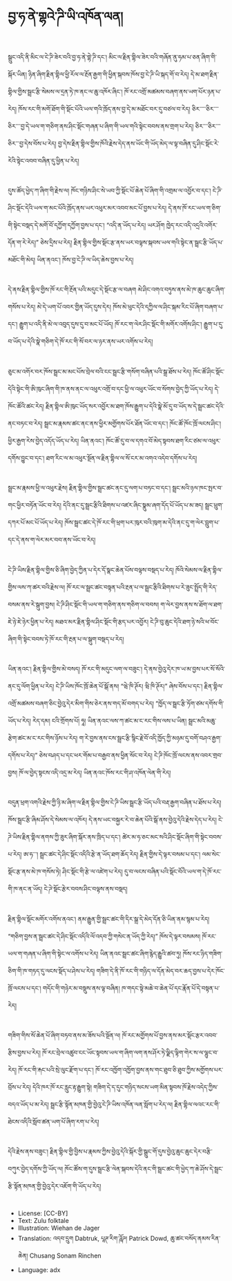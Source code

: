 # བྱ་ཧ་ནེ་གྷའེ་ཌི་ཡི་འཁོན་ལན།

##
སྒྲུང་འདི་ནི་མིང་ལ་ངེ་ཌི་ཟེར་བའི་བྱ་ཧ་ནེ་གྷེ་ཌི་དང་། མིང་ལ་རྗིན་གྷིལ་ཟེར་བའི་གཞོན་ནུ་ཧམ་པ་ཅན་ཞིག་གི་སྐོར་ཡིན། ཉིན་ཞིག་རྗིན་གྷིལ་ཕྱི་རོལ་ལ་རྔོན་རྒྱག་གི་ཕྱིན་སྐབས་ཁོས་བྱ་ངེ་ཌི་ཡི་སྐད་གོ་བ་རེད། དེ་མ་ཐག་རྗིན་གྷིལ་གྱིས་སྦྲང་རྩི་སེམས་ལ་དྲན་ཏེ་ཁ་ནང་ལ་ཆུ་འཁོར་ཞིང་། ཁོ་རང་འགྲོ་མཚམས་བཞག་ནས་ཡག་པོར་ཉན་པ་རེད། ཁོས་རང་གི་མགོ་ཐོག་གི་སྡོང་པོའི་ཡལ་གའི་ཁྲོད་ནས་བྱ་དེ་མ་མཐོང་བར་དུ་བཙལ་བ་རེད། ཅིར་་་་་ཅིར་་་་ཅིར་་་་བྱ་དེ་ཡལ་ག་གཅིག་ནས་ཤིང་སྡོང་གཞན་པ་ཞིག་གི་ཡལ་གའི་སྟེང་བབས་ནས་གྲག་པ་རེད། ཅིར་་་་ཅིར་་་་ཅིར་་་བྱ་དེས་བོས་པ་རེད། བྱ་དེས་རྗིན་གྷིལ་གྱིས་ཁོའི་རྗེས་དེད་ནས་ཡོང་གི་ཡོད་མེད་ལ་ལྟ་བཞིན་དུ་ཤིང་སྡོང་རེ་རེའི་སྟེང་འབབ་བཞིན་དུ་ཕྱིན་པ་རེད།

##
དུས་ཚོད་ཕྱེད་ཀ་ཞིག་གི་རྗེས་ལ། ཁོང་གཉིས་ཤིང་སེ་ཡབ་ཀྱི་སྡོང་པོ་ཆེན་པོ་ཞིག་གི་འགྲམ་ལ་འབྱོར་བ་དང་། ངེ་ཌི་ཤིང་སྡོང་དེའི་ཡལ་ག་མང་པོའི་ཁྲོད་ནས་ཡར་འཕུར་མར་འབབ་མང་པོ་བྱས་པ་རེད། དེ་ནས་ཁོ་རང་ཡལ་ག་ཅིག་གི་སྟེང་བསྡད་དེ་མགོ་བོ་དཀྱོག་དཀྱོག་བྱས་པ་དང་། “འདི་ན་ཡོད་པ་རེད། ཡར་ཤོག ཁྱེད་རང་འདི་འདྲའི་འགོར་དོན་ག་རེ་རེད།” ཅེས་དྲིས་པ་རེད། རྗིན་གྷིལ་གྱིས་སྡོང་རྩ་ནས་ཡར་བལྟས་སྐབས་ཡལ་གའི་སྟེང་ན་སྦྲང་རྩི་ཡོད་པ་མཐོང་གི་མེད། ཡིན་ནའང་། ཁོས་བྱ་ངེ་ཌི་ལ་ཡིད་ཆེས་བྱས་པ་རེད།

##
དེ་ནས་རྗིན་གྷིལ་གྱིས་ཁོ་རང་གི་རྔོན་པའི་མདུང་དེ་སྡོང་རྩ་ལ་བཞག མེ་ཤིང་འགའ་བཏུས་ནས་མེ་ཁ་ཆུང་ཆུང་ཞིག་གསོས་པ་རེད། མེ་དེ་ཡག་པོ་འབར་གྱིན་ཡོད་དུས་དེར། ཁོས་མེ་ཕུང་དེའི་དཀྱིལ་ལ་ཤིང་སྐམ་རིང་པོ་ཞིག་བཞག་པ་དང་། རྒྱུག་པ་འདི་ནི་མེ་ལ་འབུད་དུས་དུ་བ་མང་པོ་ཡོད། ཁོ་རང་ག་ལེར་ཤིང་སྡོང་གི་མགོར་འགོས་ཤིང་། རྒྱུག་པ་དུ་བ་ཡོད་པ་དེའི་སྣེ་གཅིག་དེ་ཁོ་རང་གི་སོ་བར་ལ་ཉར་ནས་ཡར་འགོས་པ་རེད།

##
ཅུང་མ་འགོར་བར་ཁོས་སྦྲང་མ་མང་པོས་བྲེལ་བའི་ངང་སྦྲང་རྩི་གསོག་བཞིན་པའི་སྒྲ་ཐོས་པ་རེད། ཁོང་ཚོ་ཤིང་སྡོང་དེའི་སྟེང་གི་ཨི་ཁུང་ཞིག་གི་ཁ་ནས་ནང་ལ་འཕུར་འགྲོ་བ་དང་ཕྱི་ལ་འཕུར་ཡོང་བ་སོགས་བྱེད་ཀྱི་ཡོད་པ་རེད། དེ་ཁོང་ཚོའི་ཚང་རེད། རྗིན་གྷིལ་ཨི་ཁུང་ཡོད་སར་འབྱོར་མ་ཐག་ཁོས་རྒྱུག་པ་དེའི་སྣེ་མོ་དུ་བ་ཡོད་ས་དེ་སྦྲང་ཚང་དེའི་ནང་བཏང་བ་རེད། སྦྲང་མ་རྣམས་ཚང་ནང་ནས་ཕྱིར་མགྱོགས་པོར་ཐོན་ཡོང་བ་དང་། ཁོང་ཚོ་ཁོང་ཁྲོ་ལངས་ཤིང་། ཕྱིར་རྒྱག་རེས་བྱེད་འདོད་ཡོད་པ་རེད། ཡིན་ནའང་། ཁོང་ཚོ་དུ་བ་ལ་དགའ་བོ་མེད་སྟབས་ཐག་རིང་ཙམ་ལ་འཕུར་དགོས་བྱུང་བ་དང་། ཐག་རིང་ལ་མ་འཕུར་སྔོན་ལ་རྗིན་གྷིལ་ལ་སོ་ངར་མ་འགའ་འདེབ་དགོས་པ་རེད།

##
སྦྲང་མ་རྣམས་ཕྱི་ལ་འཕུར་རྗེས། རྗིན་གྷིལ་གྱིས་སྦྲང་ཚང་ནང་དུ་ལག་པ་བཏང་བ་དང་། སྦྲང་མའི་ཉལ་ཁང་སྤར་བ་གང་ཕྱིར་བཏོན་ཡོང་བ་རེད། དེའི་ནང་དུ་སྦྲང་རྩིའི་ཐིགས་པ་འཛར་ཞིང་སྣུམ་ཞག་དོད་པོ་ཡོད་པ་མ་ཟད། སྦྲང་ཕྲུག་དཀར་པོ་མང་པོ་ཡོད་པ་རེད། ཁོས་སྦྲང་ཚང་དེ་ཁོ་རང་གི་ཕྲག་པར་ཁུར་བའི་ཁུག་མ་དེའི་ནང་དུ་ག་ལེར་བླུག་པ་དང་དེ་ནས་ག་ལེར་མར་བབ་ནས་ཡོང་བ་རེད།

##
ངེ་ཌི་ཡིས་རྗིན་གྷིལ་གྱིས་ཅི་ཞིག་བྱེད་ཀྱིན་པ་དེར་དོ་སྣང་ཆེན་པོས་བལྟས་བསྡད་པ་རེད། ཁོའི་སེམས་ལ་རྗིན་གྷིལ་གྱིས་ལས་ཀ་ཚར་བའི་རྗེས་ལ། ཁོ་རང་ལ་སྦྲང་ཚང་བསྟན་པའི་རྔན་པ་ལ་སྦྲང་རྩིའི་ཐིགས་པ་རེ་ཟུང་སྤྲོད་གི་རེད་བསམ་ནས་རེ་སྒུག་བྱས། ངེ་ཌི་ཤིང་སྡོང་གི་ཡལ་ག་གཅིག་ནས་གཅིག་ལ་བབས། ག་ལེར་བྱས་ནས་ས་ཐོག་ལ་ཐག་ཇེ་ཉེ་ཇེ་ཉེར་ཕྱིན་པ་རེད། མཐའ་མར་རྗིན་གྷིལ་ཤིང་སྡོང་གི་རྩད་པར་འབྱོར། ངེ་ཌི་བུ་ཆུང་དེའི་ཐག་ཉེ་སའི་ཕ་བོང་ཞིག་གི་སྟེང་བབས་ཏེ་ཁོ་རང་གི་རྔན་པ་ལ་སྒུག་བསྡད་པ་རེད།

##
ཡིན་ནའང་། རྗིན་གྷིལ་གྱིས་མེ་བསད། ཁོ་རང་གི་མདུང་ལག་ལ་བཟུང་། དེ་ནས་བྱེའུ་དེར་ཁ་ཡ་མ་བྱས་པར་སོ་སོའི་ནང་དུ་ལོག་ཕྱིན་པ་རེད། ངེ་ཌི་ཡིས་ཁོང་ཁྲོ་ཆེན་པོ་སྒོ་ནས། “ཝེ་ཁི་ཊོར། ཝི་ཁི་ཊོར།” ཞེས་བོས་པ་དང་། རྗིན་གྷིལ་འགྲོ་མཚམས་བཞག་ཅིང་བྱེའུ་དེར་མིག་གིས་ཅེར་ནས་གད་མོ་བགད་པ་རེད། “ཁྱོད་ལ་སྦྲང་རྩི་ཏོག་ཙམ་དགོས་གི་ཡོད་པ་རེད། རེད་དམ། ངའི་གྲོགས་པོ། ཧཱ། ཡིན་ནའང་ལས་ཀ་ཚང་མ་ང་རང་གིས་ལས་པ་ཡིན། སྦྲང་མའི་མཆུ་རྩེག་ཚང་མ་ང་རང་གིས་ཉོས་པ་རེད། ག་རེ་བྱས་ནས་ངས་སྦྲང་རྩི་སྙིང་རྗེ་བོ་འདི་ཁྱོད་ཀྱི་མཉམ་དུ་བགོ་བཤའ་རྒྱག་དགོས་པ་རེད།” ཅེས་བཤད་པ་དང་ཕར་གོམ་པ་བརྒྱབ་ནས་ཕྱིན་སོང་བ་རེད། ངེ་ཌི་ཁོང་ཁྲོ་ལངས་ནས་འབར་གྲབ་བྱས། ཁོ་ལ་བྱེད་སྟངས་འདི་འདྲ་མ་རེད། ཡིན་ནའང་ཁོས་རང་གི་ཤ་འཁོན་ལེན་གི་རེད།

##
བདུན་ཕྲག་འགའི་རྗེས་ཀྱི་ཉི་མ་ཞིག་ལ་རྗིན་གྷིལ་གྱིས་ངེ་ཌི་ཡིས་སྦྲང་རྩི་ཡོད་པའི་བརྡ་རྒྱག་བཞིན་པ་ཐོས་པ་རེད། ཁོས་སྦྲང་རྩི་ཞིམ་ཤོས་དེ་སེམས་ལ་འཁོར། དེ་ནས་ཡང་བསྐྱར་རེ་བ་ཆེན་པོའི་སྒོ་ནས་བྱེའུ་དེའི་རྗེས་དེད་པ་རེད། ངེ་ཌེ་ཡིས་རྗིན་གྷིལ་ནགས་ཀྱི་ཟུར་ཞིག་སྐོར་ནས་ཁྲིད་པ་དང་། ཚེར་མ་ཧ་ཅང་མང་སའི་ཤིང་སྡོང་ཞིག་གི་སྟེང་བབས་པ་རེད། ཨ་ཧ་་་། སྦྲང་ཚང་དེ་ཤིང་སྡོང་འདིའི་རྩེ་ན་ཡོད་ཐག་ཆོད་རེད། རྗིན་གྱིས་དེ་ལྟར་བསམ་པ་དང་། ལམ་སེང་སྡོང་རྩ་ནས་མེ་ཁ་གསོས་ཏེ། ཤིང་སྡོང་གི་རྩེ་ལ་འཛེག་པ་རེད། དུ་བ་ལངས་བཞིན་པའི་སྡོང་བོའི་ཡལ་ག་དེ་ཁོ་རང་གི་ཁ་ནང་ན་ཡོད། ངེ་ཌེ་སྡོང་རྩེར་བབས་ཤིང་བལྟས་ནས་བསྡད།

##
རྗིན་གྷིལ་སྡོང་མགོར་འགོས་ནའང་། ནམ་རྒྱུན་གྱི་སྦྲང་ཚང་གི་དིར་སྒྲ་དེ་མེད་དོན་ཅི་ཡིན་ནམ་སྙམ་པ་རེད། “གཅིག་བྱས་ན་སྦྲང་ཚང་དེ་ཤིང་སྡོང་འདིའི་ལོ་འདབ་ཀྱི་གསེང་ན་ཡོད་ཀྱི་རེད།” ཁོས་དེ་ལྟར་བསམས། ཁོ་རང་ཡལ་ག་གཞན་པ་ཞིག་གི་སྟེང་ལ་འགོས་པ་རེད། ཡིན་ནའང་སྦྲང་ཚང་ཞིག་རྙེད་རྒྱུའི་ཚབ་ཏུ། ཁོས་རང་ཉིད་གཟིག་ཅིག་གི་ཁ་གཏད་དུ་ལངས་སྡོད་པ་ཤེས་པ་རེད། གཟིག་དེ་ནི་ཁོ་རང་གི་གཉིད་ལ་དོན་མེད་བར་ཆད་བྱས་པ་དེར་ཁོང་ཁྲོ་ལངས་པ་དང་། གདོང་གི་གཉེར་མ་བསྡུས་ནས་ལྟ་བཞིན། ཁ་གདང་སྟེ་མཆེ་བ་ཆེན་པོ་དང་རྣོན་པོ་དེ་བསྟན་པ་རེད།

##
གཟིག་གིས་སོ་ཆེན་པོ་ཞིག་བཏབ་ནས་མ་ཟོས་པའི་སྔོན་ལ། ཁོ་རང་མགྱོགས་པོ་བྱས་ནས་མར་སྡོང་རྩར་འབབ་རྩིས་བྱས་པ་རེད། ཁོ་རང་བྲེལ་འཚུབ་ངང་ཡོང་སྟབས་ཡལ་ག་ཞིག་ལག་ནས་ཤོར་ཏེ་ལྗིད་ལྟིག་གེར་ས་ལ་ལྷུང་བ་རེད། ཁོ་རང་གི་རྐང་པའི་སྲེ་ལུང་རྫོག་པ་དང་། ཁོ་རང་འཁྱོག་འཁྱོག་བྱས་ནས་གང་ཐུབ་ཅི་ཐུབ་ཀྱིས་མགྱོགས་པར་བྲོས་པ་རེད། དེའི་ཁར་ཁོ་རང་རླུང་རྟ་རྒྱུག་སྟེ། གཟིག་དེ་ད་དུང་གཉིད་སངས་ཡག་མིན་སྟབས་ཁོ་རྗེས་འདེད་ཀྱིས་བདའ་ཡོད་པ་མ་རེད། སྦྲང་རྩི་སྟོན་མཁན་གྱི་བྱེའུ་ངེ་ཌི་ཡིས་འཁོན་ལན་སློག་པ་རེད་ལ། རྗིན་གྷིལ་ལའང་རང་གི་ཐེངས་འདིའི་སློབ་ཚན་ཡག་པོ་ཞིག་རག་པ་རེད།

##
དེའི་རྗེས་ནས་བཟུང་། རྗིན་གྷིལ་གྱི་བྱིས་པ་རྣམས་ཀྱིས་བྱེའུ་དེའི་སྐོར་གྱི་སྒྲུང་གོ་དུས་བྱེའུ་ཆུང་ཆུང་དེར་བརྩི་བཀུར་བྱེད་དགོས་ཀྱི་ཡོད་ལ། ཁོང་ཚོས་ག་དུས་སྦྲང་རྩི་ལེན་སྐབས་དེའི་ནང་གི་སྦྲང་ཚང་གི་ཕྱེད་ཀ་ཆེ་ཤོས་དེ་སྦྲང་རྩི་སྟོན་མཁན་གྱི་བྱེའུ་དེར་འཇོག་གི་ཡོད་པ་རེད།

##
* License: [CC-BY]
* Text: Zulu folktale
* Illustration: Wiehan de Jager
* Translation: འདབ་དྲུག Dabtruk, པཱཊ་རིག་ཌཱོཌ། Patrick Dowd, ཆུ་ཚང་བསོད་ནམས་རིན་ཆེན། Chusang Sonam Rinchen
* Language: adx

